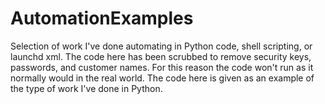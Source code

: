 # AutomationExamples
Selection of work I've done automating in Python code, shell scripting, or launchd xml.  The code here has been scrubbed to remove security keys, passwords, and customer names.  For this reason the code won't run as it normally would in the real world.  The code here is given as an example of the type of work I've done in Python.
